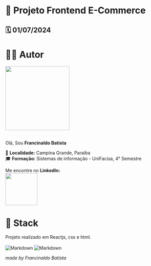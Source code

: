 # 🧠 Projeto Frontend E-Commerce
## 🗓️ 01/07/2024

# ✍🏻 Autor

<a><img src="https://gitlab.com/uploads/-/system/user/avatar/23003426/avatar.png" width="200"></a><br><br>

Olá, Sou **Francinaldo Batista** <br>

📍 **Localidade:** Campina Grande, Paraíba<br>
🎓 **Formação:** Sistemas de informação - UniFacisa, 4° Semestre<br>

Me encontre no **LinkedIn:**<br>
<a href="https://www.linkedin.com/in/francinaldobatista"><img src="https://img.shields.io/badge/LinkedIn-black?style=for-the-badge&logo=linkedin" width="100"></a>

# 🎈 Stack
Projeto realizado em Reactjs, css e html.<br><br>
![Markdown](https://img.shields.io/badge/Reactjs-000000?style=for-the-badge&logo=React)
![Markdown](https://img.shields.io/badge/css-blue?style=for-the-badge&logo=css)

_made by Francinaldo Batista_
